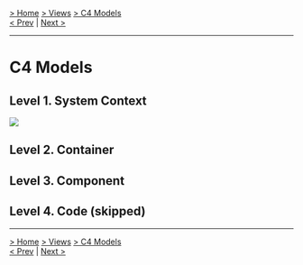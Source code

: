 [> Home](../../README.md) [> Views](../README.md)  [> C4 Models](README.md)  
[< Prev](../4.3.Scenarios/README.md)  |  [Next >](../../5.ADRs/README.md)

<hr />

# C4 Models

## Level 1. System Context
<img src="https://raw.githubusercontent.com/arch8s/spring-2022/main/assets/plantuml/context.svg"/>

## Level 2. Container

## Level 3. Component

## Level 4. Code (skipped)

<hr />

[> Home](../../README.md) [> Views](../README.md)  [> C4 Models](README.md)  
[< Prev](../4.3.Scenarios/README.md)  |  [Next >](../../5.ADRs/README.md)
